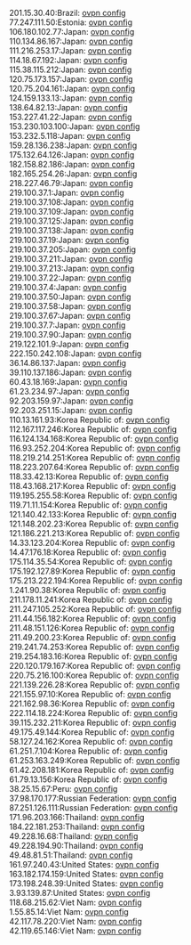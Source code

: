 201.15.30.40:Brazil: [ovpn config](vpn/201_15_30_40.ovpn)  
77.247.111.50:Estonia: [ovpn config](vpn/77_247_111_50.ovpn)  
106.180.102.77:Japan: [ovpn config](vpn/106_180_102_77.ovpn)  
110.134.86.167:Japan: [ovpn config](vpn/110_134_86_167.ovpn)  
111.216.253.17:Japan: [ovpn config](vpn/111_216_253_17.ovpn)  
114.18.67.192:Japan: [ovpn config](vpn/114_18_67_192.ovpn)  
115.38.115.212:Japan: [ovpn config](vpn/115_38_115_212.ovpn)  
120.75.173.157:Japan: [ovpn config](vpn/120_75_173_157.ovpn)  
120.75.204.161:Japan: [ovpn config](vpn/120_75_204_161.ovpn)  
124.159.133.13:Japan: [ovpn config](vpn/124_159_133_13.ovpn)  
138.64.82.13:Japan: [ovpn config](vpn/138_64_82_13.ovpn)  
153.227.41.22:Japan: [ovpn config](vpn/153_227_41_22.ovpn)  
153.230.103.100:Japan: [ovpn config](vpn/153_230_103_100.ovpn)  
153.232.5.118:Japan: [ovpn config](vpn/153_232_5_118.ovpn)  
159.28.136.238:Japan: [ovpn config](vpn/159_28_136_238.ovpn)  
175.132.64.126:Japan: [ovpn config](vpn/175_132_64_126.ovpn)  
182.158.82.186:Japan: [ovpn config](vpn/182_158_82_186.ovpn)  
182.165.254.26:Japan: [ovpn config](vpn/182_165_254_26.ovpn)  
218.227.46.79:Japan: [ovpn config](vpn/218_227_46_79.ovpn)  
219.100.37.1:Japan: [ovpn config](vpn/219_100_37_1.ovpn)  
219.100.37.108:Japan: [ovpn config](vpn/219_100_37_108.ovpn)  
219.100.37.109:Japan: [ovpn config](vpn/219_100_37_109.ovpn)  
219.100.37.125:Japan: [ovpn config](vpn/219_100_37_125.ovpn)  
219.100.37.138:Japan: [ovpn config](vpn/219_100_37_138.ovpn)  
219.100.37.19:Japan: [ovpn config](vpn/219_100_37_19.ovpn)  
219.100.37.205:Japan: [ovpn config](vpn/219_100_37_205.ovpn)  
219.100.37.211:Japan: [ovpn config](vpn/219_100_37_211.ovpn)  
219.100.37.213:Japan: [ovpn config](vpn/219_100_37_213.ovpn)  
219.100.37.22:Japan: [ovpn config](vpn/219_100_37_22.ovpn)  
219.100.37.4:Japan: [ovpn config](vpn/219_100_37_4.ovpn)  
219.100.37.50:Japan: [ovpn config](vpn/219_100_37_50.ovpn)  
219.100.37.58:Japan: [ovpn config](vpn/219_100_37_58.ovpn)  
219.100.37.67:Japan: [ovpn config](vpn/219_100_37_67.ovpn)  
219.100.37.7:Japan: [ovpn config](vpn/219_100_37_7.ovpn)  
219.100.37.90:Japan: [ovpn config](vpn/219_100_37_90.ovpn)  
219.122.101.9:Japan: [ovpn config](vpn/219_122_101_9.ovpn)  
222.150.242.108:Japan: [ovpn config](vpn/222_150_242_108.ovpn)  
36.14.86.137:Japan: [ovpn config](vpn/36_14_86_137.ovpn)  
39.110.137.186:Japan: [ovpn config](vpn/39_110_137_186.ovpn)  
60.43.18.169:Japan: [ovpn config](vpn/60_43_18_169.ovpn)  
61.23.234.97:Japan: [ovpn config](vpn/61_23_234_97.ovpn)  
92.203.159.97:Japan: [ovpn config](vpn/92_203_159_97.ovpn)  
92.203.251.15:Japan: [ovpn config](vpn/92_203_251_15.ovpn)  
110.13.161.93:Korea Republic of: [ovpn config](vpn/110_13_161_93.ovpn)  
112.167.117.246:Korea Republic of: [ovpn config](vpn/112_167_117_246.ovpn)  
116.124.134.168:Korea Republic of: [ovpn config](vpn/116_124_134_168.ovpn)  
116.93.252.204:Korea Republic of: [ovpn config](vpn/116_93_252_204.ovpn)  
118.219.214.251:Korea Republic of: [ovpn config](vpn/118_219_214_251.ovpn)  
118.223.207.64:Korea Republic of: [ovpn config](vpn/118_223_207_64.ovpn)  
118.33.42.13:Korea Republic of: [ovpn config](vpn/118_33_42_13.ovpn)  
118.43.168.217:Korea Republic of: [ovpn config](vpn/118_43_168_217.ovpn)  
119.195.255.58:Korea Republic of: [ovpn config](vpn/119_195_255_58.ovpn)  
119.71.11.154:Korea Republic of: [ovpn config](vpn/119_71_11_154.ovpn)  
121.140.42.133:Korea Republic of: [ovpn config](vpn/121_140_42_133.ovpn)  
121.148.202.23:Korea Republic of: [ovpn config](vpn/121_148_202_23.ovpn)  
121.186.221.213:Korea Republic of: [ovpn config](vpn/121_186_221_213.ovpn)  
14.33.123.204:Korea Republic of: [ovpn config](vpn/14_33_123_204.ovpn)  
14.47.176.18:Korea Republic of: [ovpn config](vpn/14_47_176_18.ovpn)  
175.114.35.54:Korea Republic of: [ovpn config](vpn/175_114_35_54.ovpn)  
175.192.127.89:Korea Republic of: [ovpn config](vpn/175_192_127_89.ovpn)  
175.213.222.194:Korea Republic of: [ovpn config](vpn/175_213_222_194.ovpn)  
1.241.90.38:Korea Republic of: [ovpn config](vpn/1_241_90_38.ovpn)  
211.178.11.241:Korea Republic of: [ovpn config](vpn/211_178_11_241.ovpn)  
211.247.105.252:Korea Republic of: [ovpn config](vpn/211_247_105_252.ovpn)  
211.44.156.182:Korea Republic of: [ovpn config](vpn/211_44_156_182.ovpn)  
211.48.151.126:Korea Republic of: [ovpn config](vpn/211_48_151_126.ovpn)  
211.49.200.23:Korea Republic of: [ovpn config](vpn/211_49_200_23.ovpn)  
219.241.74.253:Korea Republic of: [ovpn config](vpn/219_241_74_253.ovpn)  
219.254.183.16:Korea Republic of: [ovpn config](vpn/219_254_183_16.ovpn)  
220.120.179.167:Korea Republic of: [ovpn config](vpn/220_120_179_167.ovpn)  
220.75.216.100:Korea Republic of: [ovpn config](vpn/220_75_216_100.ovpn)  
221.139.226.28:Korea Republic of: [ovpn config](vpn/221_139_226_28.ovpn)  
221.155.97.10:Korea Republic of: [ovpn config](vpn/221_155_97_10.ovpn)  
221.162.98.36:Korea Republic of: [ovpn config](vpn/221_162_98_36.ovpn)  
222.114.18.224:Korea Republic of: [ovpn config](vpn/222_114_18_224.ovpn)  
39.115.232.211:Korea Republic of: [ovpn config](vpn/39_115_232_211.ovpn)  
49.175.49.144:Korea Republic of: [ovpn config](vpn/49_175_49_144.ovpn)  
58.127.24.162:Korea Republic of: [ovpn config](vpn/58_127_24_162.ovpn)  
61.251.7.104:Korea Republic of: [ovpn config](vpn/61_251_7_104.ovpn)  
61.253.163.249:Korea Republic of: [ovpn config](vpn/61_253_163_249.ovpn)  
61.42.208.181:Korea Republic of: [ovpn config](vpn/61_42_208_181.ovpn)  
61.79.13.156:Korea Republic of: [ovpn config](vpn/61_79_13_156.ovpn)  
38.25.15.67:Peru: [ovpn config](vpn/38_25_15_67.ovpn)  
37.98.170.177:Russian Federation: [ovpn config](vpn/37_98_170_177.ovpn)  
87.251.126.111:Russian Federation: [ovpn config](vpn/87_251_126_111.ovpn)  
171.96.203.166:Thailand: [ovpn config](vpn/171_96_203_166.ovpn)  
184.22.181.253:Thailand: [ovpn config](vpn/184_22_181_253.ovpn)  
49.228.16.68:Thailand: [ovpn config](vpn/49_228_16_68.ovpn)  
49.228.194.90:Thailand: [ovpn config](vpn/49_228_194_90.ovpn)  
49.48.81.51:Thailand: [ovpn config](vpn/49_48_81_51.ovpn)  
161.97.240.43:United States: [ovpn config](vpn/161_97_240_43.ovpn)  
163.182.174.159:United States: [ovpn config](vpn/163_182_174_159.ovpn)  
173.198.248.39:United States: [ovpn config](vpn/173_198_248_39.ovpn)  
3.93.139.87:United States: [ovpn config](vpn/3_93_139_87.ovpn)  
118.68.215.62:Viet Nam: [ovpn config](vpn/118_68_215_62.ovpn)  
1.55.85.14:Viet Nam: [ovpn config](vpn/1_55_85_14.ovpn)  
42.117.78.220:Viet Nam: [ovpn config](vpn/42_117_78_220.ovpn)  
42.119.65.146:Viet Nam: [ovpn config](vpn/42_119_65_146.ovpn)  
